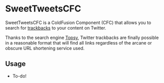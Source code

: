 # SweetTweetsCFC

SweetTweetsCFC is a ColdFusion Component (CFC) that allows you to search for [trackbacks](http://en.wikipedia.org/wiki/Trackback) to your content on Twitter.

Thanks to the search engine [Topsy](http://topsy.com/), Twitter trackbacks are finally possible in a reasonable format that will find all links regardless of the arcane or obscure URL shortening service used.

## Usage

* To-do!